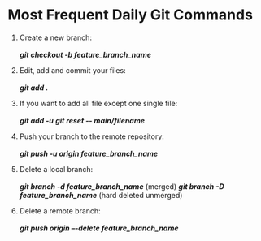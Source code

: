 # Most Frequent Daily Git Commands

1.	Create a new branch:<br><br>
    **_git checkout -b feature_branch_name_**

2.	Edit, add and commit your files:<br><br>
    **_git add ._**

3. If you want to add all file except one single file:<br><br>
   **_git add -u_**
   **_git reset -- main/filename_**

4.	Push your branch to the remote repository:<br><br>
    **_git push -u origin feature_branch_name_**

5.	Delete a local branch:<br><br>
    **_git branch -d feature_branch_name_**    (merged)
    **_git branch -D feature_branch_name_**    (hard deleted unmerged)

6.	Delete a remote branch:<br><br>
    **_git push origin –-delete feature_branch_name_**

